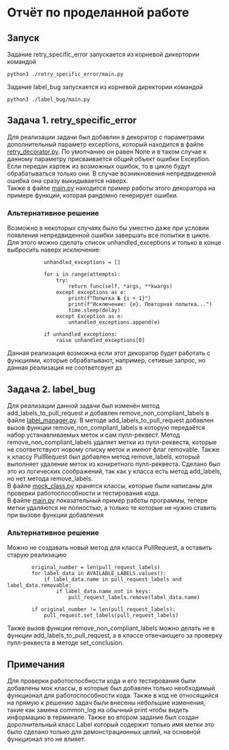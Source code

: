 # Отчёт по проделанной работе

## Запуск
Задание retry_specific_error запускается из корневой дикертории командой
```
python3 ./retry_specific_error/main.py
```
Задание label_bug запускается из корневой директории командой
```
python3 ./label_bug/main.py
```

## Задача 1. retry_specific_error
Для реализации задачи был добавлин в декоратор с параметрами дополнительный параметр exceptions, который находится в файле [retry_decorator.py](retry_specific_error/retry_decorator.py). По умолчанию он равен None и в таком случае к данному параметру присваивается общий объект ошибки Exception. Если передан картеж из возможных ошибок, то в цикле будут обрабатываться только они. В случае возникновения непредвиденной ошибка она сразу выкидывается наверх.<br/> 
Также в файле [main.py](retry_specific_error/main.py) находится пример работы этого декоратора на примере функции, которая рандомно генерирует ошибки.
### Альтернативное решение
Возможно в некоторых случаях было бы уместно даже при условии появления непредвиденной ошибки завершать все попытки в цикле. Для этого можно сделать список unhandled_exceptions и только в конце выбросить наверх исключение:
```
            unhandled_exceptions = []

            for i in range(attempts):
                try:
                    return func(self, *args, **kwargs)
                except exceptions as e:
                    print(f"Попытка № {i + 1}")
                    print(f"Исключение: {e}. Повторная попытка...")
                    time.sleep(delay)
                except Exception as e:
                    unhandled_exceptions.append(e)

            if unhandled_exceptions:
                raise unhandled_exceptions[0]
```
Данная реализация возможна если этот декоратор будет работать с функциями, которые обрабатывают, например, сетивые запрос, но данная реализация не соответсвует дз

## Задача 2. label_bug
Для реализации данной задачи был изменён метод add_labels_to_pull_request и добавлен remove_non_compliant_labels в файле [label_manager.py](label_bug/label_manager.py). В методе add_labels_to_pull_request добавлен вызов функции remove_non_compliant_labels в которую передаётся набор устанавливаемых меток и сам пулл-реквест. Метод remove_non_compliant_labels удаляет метки из пулл-реквеста, которые не соответствуют новому списку меток и имеют флаг removable. Также к классу PullRequest был добавлен метод remove_labels, который выполняет удаление меток из конкретного пулл-реквеста. Сделано был это из логических соображений, так как у класса есть метод add_labels, но нет метода remove_labels. <br/> 
В файле [mock_class.py](label_bug/mock_class.py) хранятся классы, которые были написаны для проверки работоспособности и тестирования кода.<br/> 
В файле [main.py](label_bug/main.py) показательный пример работы программы, тепере метки удаляются не полностью, а только те которые не нужно ставить при вызове функции добавления
### Альтернативное решение
Можно не создавать новый метод для класса PullRequest, а оставить старую реализацию
```
        original_number = len(pull_request_labels)
        for label_data in AVAILABLE_LABELS.values():
            if label_data.name in pull_request_labels and label_data.removable:
                if label_data.name not in keys:
                    pull_request_labels.remove(label_data.name)

        if original_number != len(pull_request_labels):
            pull_request.set_labels(pull_request_labels)
```
Также вызов функции remove_non_compliant_labels можно делать не в функции add_labels_to_pull_request, а в классе отвечающего за проверку пулл-реквеста в методе set_conclusion.

## Примечания 
Для проверки работоспосбности кода и его тестирования были добавлены мок классы, в которые был добавлен только необходимый функционал для работоспособности
кода. Также в код не относящийся на прямую к решению задач были внесены небольшие изменения, такие как замена common_log на обычный print чтобы видеть 
информацию в терминале.
Также во втором задание был создан доролнительный класс Label который содержит только имя метки это было сделано только для демонстрационных целий, на основной функционал это не влияет.
